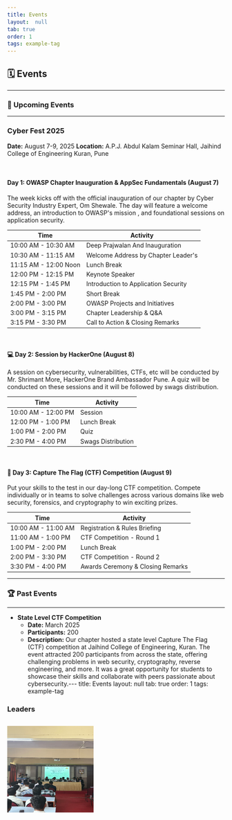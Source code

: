 ```yaml
---
title: Events
layout:  null
tab: true
order: 1
tags: example-tag
---
```


## 🗓️ Events

---

### 🚀 Upcoming Events

---

### **Cyber Fest 2025**
**Date:** August 7-9, 2025
**Location:** A.P.J. Abdul Kalam Seminar Hall, Jaihind College of Engineering Kuran, Pune

<br>

#### **Day 1: OWASP Chapter Inauguration & AppSec Fundamentals (August 7)**
The week kicks off with the official inauguration of our chapter by Cyber Security Industry Expert, Om Shewale. The day will feature a welcome address, an introduction to OWASP's mission , and foundational sessions on application security.

| Time                  | Activity                                      |
| --------------------- | --------------------------------------------- |
| 10:00 AM - 10:30 AM   | Deep Prajwalan And Inauguration               |
| 10:30 AM - 11:15 AM   | Welcome Address by Chapter Leader's           |
| 11:15 AM - 12:00 Noon | Lunch Break                                   |
| 12:00 PM - 12:15 PM   | Keynote Speaker                               |
| 12:15 PM - 1:45 PM    | Introduction to Application Security          |
| 1:45 PM - 2:00 PM     | Short Break                                   |
| 2:00 PM - 3:00 PM     | OWASP Projects and Initiatives                |
| 3:00 PM - 3:15 PM     | Chapter Leadership & Q&A                      |
| 3:15 PM - 3:30 PM     | Call to Action & Closing Remarks              |

<br>

#### **💻 Day 2: Session by HackerOne (August 8)**
A session on cybersecurity, vulnerabilities, CTFs, etc will be conducted by Mr. Shrimant More, HackerOne Brand Ambassador Pune. A quiz will be conducted on these sessions and it will be followed by swags distribution.

| Time                | Activity                           |
| ------------------- | ---------------------------------- |
| 10:00 AM - 12:00 PM | Session                            |
| 12:00 PM - 1:00 PM  | Lunch Break                        |
| 1:00 PM -  2:00 PM  | Quiz                               |
| 2:30 PM -  4:00 PM  | Swags Distribution                 |

<br>

#### **🚩 Day 3: Capture The Flag (CTF) Competition (August 9)**
Put your skills to the test in our day-long CTF competition. Compete individually or in teams to solve challenges across various domains like web security, forensics, and cryptography to win exciting prizes.

| Time                | Activity                           |
| ------------------- | ---------------------------------- |
| 10:00 AM - 11:00 AM | Registration & Rules Briefing      |
| 11:00 AM - 1:00 PM  | CTF Competition - Round 1          |
| 1:00 PM - 2:00 PM   | Lunch Break                        |
| 2:00 PM - 3:30 PM   | CTF Competition - Round 2          |
| 3:30 PM - 4:00 PM   | Awards Ceremony & Closing Remarks  |

---

### 🏆 Past Events

---

- **State Level CTF Competition**
  - **Date:** March 2025
  - **Participants:** 200
  - **Description:** Our chapter hosted a state level Capture The Flag (CTF) competition at Jaihind College of Engineering, Kuran. The event attracted 200 participants from across the state, offering challenging problems in web security, cryptography, reverse engineering, and more. It was a great opportunity for students to showcase their skills and collaborate with peers passionate about cybersecurity.---
title: Events
layout:  null
tab: true
order: 1
tags: example-tag

### Leaders
**<img width = "200" height = "200" src="assets/event01.jpg"/>**
---

